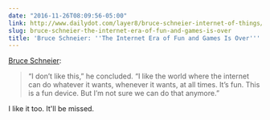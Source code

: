 ```yaml
---
date: "2016-11-26T08:09:56-05:00"
link: http://www.dailydot.com/layer8/bruce-schneier-internet-of-things/
slug: bruce-schneier-the-internet-era-of-fun-and-games-is-over
title: 'Bruce Schneier: ''The Internet Era of Fun and Games Is Over'''
---
```


[Bruce Schneier](http://www.dailydot.com/layer8/bruce-schneier-internet-of-things/):

> “I don’t like this,” he concluded. “I like the world where the internet can do
> whatever it wants, whenever it wants, at all times. It’s fun. This is a fun
> device. But I’m not sure we can do that anymore.”

I like it too. It'll be missed.




